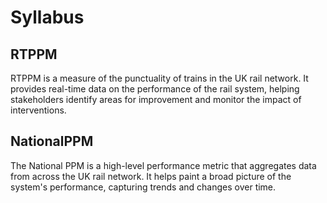 # Syllabus

## RTPPM
RTPPM is a measure of the punctuality of trains in the UK rail network. It provides real-time data on the performance of the rail system, helping stakeholders identify areas for improvement and monitor the impact of interventions.


## NationalPPM
The National PPM is a high-level performance metric that aggregates data from across the UK rail network. It helps paint a broad picture of the system's performance, capturing trends and changes over time.
